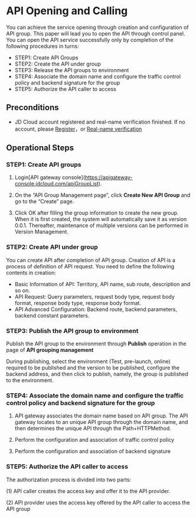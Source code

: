 # API Opening and Calling

You can achieve the service opening through creation and configuration of API group.
This paper will lead you to open the API through control panel.
You can open the API service successfully only by completion of the following procedures in turns:
- STEP1: Create API Groups
- STEP2: Create the API under group
- STEP3: Release the API groups to environment
- STEP4: Associate the domain name and configure the traffic control policy and backend signature for the group
- STEP5: Authorize the API caller to access


## Preconditions
- JD Cloud account registered and real-name verification finished. If no account, please [Register](https://accounts.jdcloud.com/p/regPage?source=jdcloud&ReturnUrl=%2f%2fuc.jdcloud.com%2fpassport%2fcomplete%3freturnUrl%3dhttp%3A%2F%2Fuc.jdcloud.com%2Fredirect%2FloginRouter%3FreturnUrl%3Dhttps%253A%252F%252Fwww.jdcloud.com%252Fhelp%252Fdetail%252F734%252FisCatalog%252F1)，or [Real-name verification](https://uc.jdcloud.com/account/certify)


## Operational Steps
### STEP1: Create API groups

1. Login\[API gateway console](https://apigateway-console.jdcloud.com/apiGroupList).

2. On the “API Group Management page”, click **Create New API Group** and go to the “Create” page.

3. Click OK after filling the group information to create the new group. When it is first created, the system will automatically save it as version 0.0.1. Thereafter, maintenance of multiple versions can be performed in Version Management.




### STEP2: Create API under group
You can create API after completion of API group. Creation of API is a process of definition of API request. You need to define the following contents in creation:
- Basic Information of API: Territory, API name, sub route, description and so on.
- API Request: Query parameters, request body type, request body format, response body type, response body format.
- API Advanced Configuration: Backend route, backend parameters, backend constant parameters.


### STEP3: Publish the API group to environment

Publish the API group to the environment through **Publish** operation in the page of **API grouping management**

During publishing, select the environment (Test, pre-launch, online) required to be published and the version to be published, configure the backend address, and then click to publish, namely, the group is published to the environment.


### STEP4: Associate the domain name and configure the traffic control policy and backend signature for the group
1. API gateway associates the domain name based on API group. The API gateway locates to an unique API group through the domain name, and then determines the unique API through the Path+HTTPMethod.

2. Perform the configuration and association of traffic control policy

3. Perform the configuration and association of backend signature



### STEP5: Authorize the API caller to access

The authorization process is divided into two parts:

(1) API caller creates the access key and offer it to the API provider.

(2) API provider uses the access key offered by the API caller to access the API group

